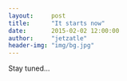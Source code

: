 ```yaml
---
layout:     post
title:      "It starts now"
date:       2015-02-02 12:00:00
author:     "jetzatle"
header-img: "img/bg.jpg"
---
```


Stay tuned...
